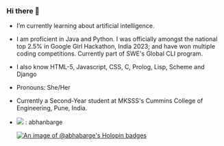 ### Hi there 👋
<p>

</p>

- I’m currently learning about artificial intelligence.
- I am proficient in Java and Python. I was officially amongst the national top 2.5% in Google Girl Hackathon, India 2023; and have won multiple coding competitions. Currently part of SWE's Global CLI program.
- I also know HTML-5, Javascript, CSS, C, Prolog, Lisp, Scheme and Django
- Pronouns: She/Her
- Currently a Second-Year student at MKSSS's Cummins College of Engineering, Pune, India.
- <img src = "https://img.shields.io/badge/Medium-12100E?style=for-the-badge&logo=medium&logoColor=white"> : abhanbarge
  
  [![An image of @abhabarge's Holopin badges](https://holopin.me/abhabarge)](https://holopin.io/@abhabarge)
<!--
**AbhaBarge/AbhaBarge** is a ✨ _special_ ✨ repository because its `README.md` (this file) appears on your GitHub profile.
-->
